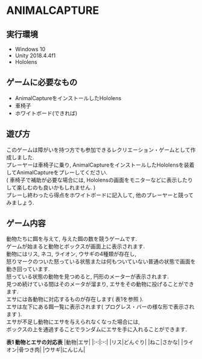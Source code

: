 # ANIMALCAPTURE
## 実行環境
- Windows 10
- Unity 2018.4.4f1
- Hololens
## ゲームに必要なもの
- AnimalCaptureをインストールしたHololens
- 車椅子
- ホワイトボード(できれば)
## 遊び方
このゲームは障がいを持つ方でも参加できるレクリエーション・ゲームとして作成しました.  
プレーヤーは車椅子に乗り, AnimalCaptureをインストールしたHololensを装着してAnimalCaptureをプレーしてください.  
( 車椅子で補助が必要な場合には, Hololensの画面をモニターなどに表示したりして楽しむのも良いかもしれません. )  
プレーし終わったら得点をホワイトボードに記入して, 他のプレーヤーと競ってみましょう.

## ゲーム内容
動物たちに餌を与えて, 与えた餌の数を競うゲームです.  
ゲームが始まると動物とボックスが画面上に表示されます.  
動物にはリス, ネコ, ライオン, ウサギの4種類が存在し,  
怒りマークのついた怒っている状態または何もついていない普通の状態で画面を動き回っています.  
怒っている状態の動物を見つめると, 円形のメーターが表示されます.  
見つめ続けている間はそのメータが溜まり, エサをその動物に投げることができます.  
エサには各動物に対応するものが存在します( 表1を参照 ).  
エサは左下にある餌一覧に表示されます( プログレス・バーの様な形で表示されます ).  
エサが不足し動物にエサを与えられなくなった場合には,   
ボックスの上を通過することでランダムにエサを手に入れることができます.  

 **表1 動物とエサの対応表**
|動物|エサ|
|:-:|:-:|
|リス|どんぐり|
|ねこ|さかな|
|ライオン|骨つき肉|
|ウサギ|にんじん|
 
